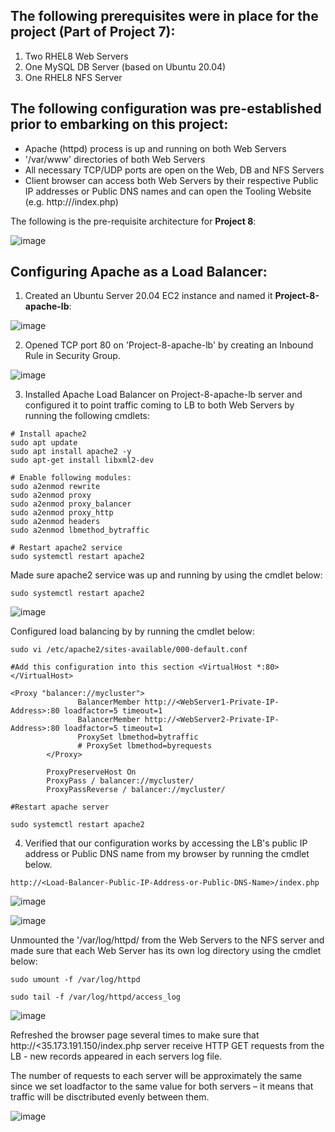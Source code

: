 ## The following prerequisites were in place for the project (Part of Project 7):
  1. Two RHEL8 Web Servers
  2. One MySQL DB Server (based on Ubuntu 20.04)
  3. One RHEL8 NFS Server

## The following configuration was pre-established prior to embarking on this project:
  - Apache (httpd) process is up and running on both Web Servers
  - '/var/www' directories of both Web Servers
  - All necessary TCP/UDP ports are open on the Web, DB and NFS Servers
  - Client browser can access both Web Servers by their respective Public IP addresses or Public DNS names and can open the Tooling Website (e.g. http://<Public-IP-Address-or Public-DNS-Name>/index.php)
  
  The following is the pre-requisite architecture for **Project 8**:
  
  ![image](https://user-images.githubusercontent.com/58337007/154568673-e566569a-9437-405d-8e7e-c8000150a19e.png)
  
  ## Configuring Apache as a Load Balancer:
  
  1. Created an Ubuntu Server 20.04 EC2 instance and named it **Project-8-apache-lb**:
  
  ![image](https://user-images.githubusercontent.com/58337007/154781048-eac9a35d-fc44-4ff4-8b7d-fb87cd7c9945.png)

  2. Opened TCP port 80 on 'Project-8-apache-lb' by creating an Inbound Rule in Security Group.
  
  ![image](https://user-images.githubusercontent.com/58337007/154781175-98721504-aa6d-4f24-a537-b31f40ca1b5e.png)
  
  3. Installed Apache Load Balancer on Project-8-apache-lb server and configured it to point traffic coming to LB to both Web Servers by running the following cmdlets:
  
  ```
  # Install apache2
  sudo apt update
  sudo apt install apache2 -y
  sudo apt-get install libxml2-dev

  # Enable following modules:
  sudo a2enmod rewrite
  sudo a2enmod proxy
  sudo a2enmod proxy_balancer
  sudo a2enmod proxy_http
  sudo a2enmod headers
  sudo a2enmod lbmethod_bytraffic

  # Restart apache2 service
  sudo systemctl restart apache2
  ```
  
  Made sure apache2 service was up and running by using the cmdlet below:
  
  `sudo systemctl restart apache2`
  
  ![image](https://user-images.githubusercontent.com/58337007/154783226-42b822ed-0e98-4b8e-84dd-2539bbe013af.png)
  
  Configured load balancing by by running the cmdlet below:
  
```
sudo vi /etc/apache2/sites-available/000-default.conf

#Add this configuration into this section <VirtualHost *:80>  </VirtualHost>

<Proxy "balancer://mycluster">
               BalancerMember http://<WebServer1-Private-IP-Address>:80 loadfactor=5 timeout=1
               BalancerMember http://<WebServer2-Private-IP-Address>:80 loadfactor=5 timeout=1
               ProxySet lbmethod=bytraffic
               # ProxySet lbmethod=byrequests
        </Proxy>

        ProxyPreserveHost On
        ProxyPass / balancer://mycluster/
        ProxyPassReverse / balancer://mycluster/

#Restart apache server

sudo systemctl restart apache2

```

4. Verified that our configuration works by accessing the LB's public IP address or Public DNS name from my browser by running the cmdlet below.
  
  `http://<Load-Balancer-Public-IP-Address-or-Public-DNS-Name>/index.php`
  
  ![image](https://user-images.githubusercontent.com/58337007/154786208-e02ed31f-4a87-4b3d-ae6b-44a899824057.png)
  
  ![image](https://user-images.githubusercontent.com/58337007/154786376-997c5cf4-98c7-41b7-958f-6a037b4b433b.png)

  Unmounted the '/var/log/httpd/ from the Web Servers to the NFS server and made sure that each Web Server has its own log directory using the cmdlet below:
  
  `sudo umount -f /var/log/httpd`
  
  `sudo tail -f /var/log/httpd/access_log`
  
  ![image](https://user-images.githubusercontent.com/58337007/154786843-cd70484c-a5b5-461a-a653-ecbe125da279.png)
  
  Refreshed the browser page several times to make sure that http://<35.173.191.150/index.php server receive HTTP GET requests from the LB - new records appeared in each servers log file. 
  
                                                                                              
 The number of requests to each server will be approximately the same since we set loadfactor to the same value for both servers – it means that traffic will be disctributed evenly between them.                                                                                             
  
  ![image](https://user-images.githubusercontent.com/58337007/154787005-b1e0d210-8ea5-43b3-bbb4-99c31e6f0101.png)
  
                                                                                             
                                                                                              
                                                                                              
  
  
  
  
  
  
  
 

